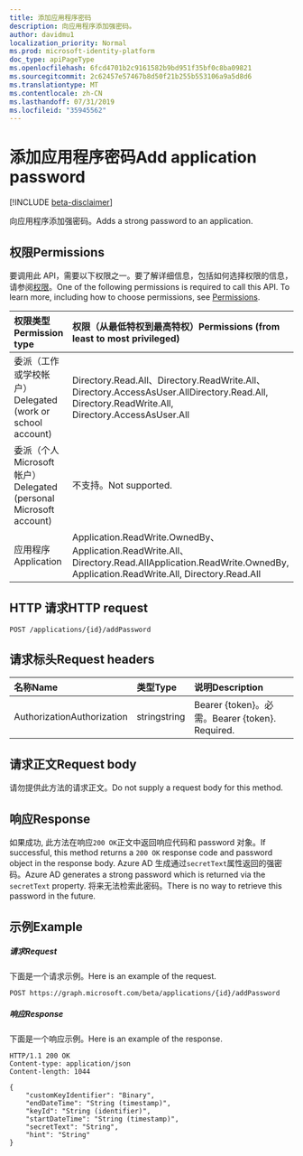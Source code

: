 ```yaml
---
title: 添加应用程序密码
description: 向应用程序添加强密码。
author: davidmu1
localization_priority: Normal
ms.prod: microsoft-identity-platform
doc_type: apiPageType
ms.openlocfilehash: 6fcd4701b2c9161582b9bd951f35bf0c8ba09821
ms.sourcegitcommit: 2c62457e57467b8d50f21b255b553106a9a5d8d6
ms.translationtype: MT
ms.contentlocale: zh-CN
ms.lasthandoff: 07/31/2019
ms.locfileid: "35945562"
---
```

# <a name="add-application-password"></a><span data-ttu-id="5a19b-103">添加应用程序密码</span><span class="sxs-lookup"><span data-stu-id="5a19b-103">Add application password</span></span>

[!INCLUDE [beta-disclaimer](../../includes/beta-disclaimer.md)]

<span data-ttu-id="5a19b-104">向应用程序添加强密码。</span><span class="sxs-lookup"><span data-stu-id="5a19b-104">Adds a strong password to an application.</span></span>

## <a name="permissions"></a><span data-ttu-id="5a19b-105">权限</span><span class="sxs-lookup"><span data-stu-id="5a19b-105">Permissions</span></span>
<span data-ttu-id="5a19b-p101">要调用此 API，需要以下权限之一。要了解详细信息，包括如何选择权限的信息，请参阅[权限](/graph/permissions-reference)。</span><span class="sxs-lookup"><span data-stu-id="5a19b-p101">One of the following permissions is required to call this API. To learn more, including how to choose permissions, see [Permissions](/graph/permissions-reference).</span></span>

|<span data-ttu-id="5a19b-108">权限类型</span><span class="sxs-lookup"><span data-stu-id="5a19b-108">Permission type</span></span>      | <span data-ttu-id="5a19b-109">权限（从最低特权到最高特权）</span><span class="sxs-lookup"><span data-stu-id="5a19b-109">Permissions (from least to most privileged)</span></span>              |
|:--------------------|:---------------------------------------------------------|
|<span data-ttu-id="5a19b-110">委派（工作或学校帐户）</span><span class="sxs-lookup"><span data-stu-id="5a19b-110">Delegated (work or school account)</span></span> | <span data-ttu-id="5a19b-111">Directory.Read.All、Directory.ReadWrite.All、Directory.AccessAsUser.All</span><span class="sxs-lookup"><span data-stu-id="5a19b-111">Directory.Read.All, Directory.ReadWrite.All, Directory.AccessAsUser.All</span></span>    |
|<span data-ttu-id="5a19b-112">委派（个人 Microsoft 帐户）</span><span class="sxs-lookup"><span data-stu-id="5a19b-112">Delegated (personal Microsoft account)</span></span> | <span data-ttu-id="5a19b-113">不支持。</span><span class="sxs-lookup"><span data-stu-id="5a19b-113">Not supported.</span></span>    |
|<span data-ttu-id="5a19b-114">应用程序</span><span class="sxs-lookup"><span data-stu-id="5a19b-114">Application</span></span> | <span data-ttu-id="5a19b-115">Application.ReadWrite.OwnedBy、Application.ReadWrite.All、Directory.Read.All</span><span class="sxs-lookup"><span data-stu-id="5a19b-115">Application.ReadWrite.OwnedBy, Application.ReadWrite.All, Directory.Read.All</span></span> |

## <a name="http-request"></a><span data-ttu-id="5a19b-116">HTTP 请求</span><span class="sxs-lookup"><span data-stu-id="5a19b-116">HTTP request</span></span>
<!-- { "blockType": "ignored" } -->
```http
POST /applications/{id}/addPassword
```

## <a name="request-headers"></a><span data-ttu-id="5a19b-117">请求标头</span><span class="sxs-lookup"><span data-stu-id="5a19b-117">Request headers</span></span>
| <span data-ttu-id="5a19b-118">名称</span><span class="sxs-lookup"><span data-stu-id="5a19b-118">Name</span></span>       | <span data-ttu-id="5a19b-119">类型</span><span class="sxs-lookup"><span data-stu-id="5a19b-119">Type</span></span> | <span data-ttu-id="5a19b-120">说明</span><span class="sxs-lookup"><span data-stu-id="5a19b-120">Description</span></span>|
|:-----------|:------|:----------|
| <span data-ttu-id="5a19b-121">Authorization</span><span class="sxs-lookup"><span data-stu-id="5a19b-121">Authorization</span></span>  | <span data-ttu-id="5a19b-122">string</span><span class="sxs-lookup"><span data-stu-id="5a19b-122">string</span></span>  | <span data-ttu-id="5a19b-p102">Bearer {token}。必需。</span><span class="sxs-lookup"><span data-stu-id="5a19b-p102">Bearer {token}. Required.</span></span>  |

## <a name="request-body"></a><span data-ttu-id="5a19b-125">请求正文</span><span class="sxs-lookup"><span data-stu-id="5a19b-125">Request body</span></span>
<span data-ttu-id="5a19b-126">请勿提供此方法的请求正文。</span><span class="sxs-lookup"><span data-stu-id="5a19b-126">Do not supply a request body for this method.</span></span>

## <a name="response"></a><span data-ttu-id="5a19b-127">响应</span><span class="sxs-lookup"><span data-stu-id="5a19b-127">Response</span></span>

<span data-ttu-id="5a19b-128">如果成功, 此方法在响应`200 OK`正文中返回响应代码和 password 对象。</span><span class="sxs-lookup"><span data-stu-id="5a19b-128">If successful, this method returns a `200 OK` response code and password object in the response body.</span></span> <span data-ttu-id="5a19b-129">Azure AD 生成通过`secretText`属性返回的强密码。</span><span class="sxs-lookup"><span data-stu-id="5a19b-129">Azure AD generates a strong password which is returned via the `secretText` property.</span></span> <span data-ttu-id="5a19b-130">将来无法检索此密码。</span><span class="sxs-lookup"><span data-stu-id="5a19b-130">There is no way to retrieve this password in the future.</span></span>

## <a name="example"></a><span data-ttu-id="5a19b-131">示例</span><span class="sxs-lookup"><span data-stu-id="5a19b-131">Example</span></span>
##### <a name="request"></a><span data-ttu-id="5a19b-132">请求</span><span class="sxs-lookup"><span data-stu-id="5a19b-132">Request</span></span>
<span data-ttu-id="5a19b-133">下面是一个请求示例。</span><span class="sxs-lookup"><span data-stu-id="5a19b-133">Here is an example of the request.</span></span>

```http
POST https://graph.microsoft.com/beta/applications/{id}/addPassword
```
##### <a name="response"></a><span data-ttu-id="5a19b-134">响应</span><span class="sxs-lookup"><span data-stu-id="5a19b-134">Response</span></span>
<span data-ttu-id="5a19b-135">下面是一个响应示例。</span><span class="sxs-lookup"><span data-stu-id="5a19b-135">Here is an example of the response.</span></span>

```http
HTTP/1.1 200 OK
Content-type: application/json
Content-length: 1044

{
    "customKeyIdentifier": "Binary",
    "endDateTime": "String (timestamp)",
    "keyId": "String (identifier)",
    "startDateTime": "String (timestamp)",
    "secretText": "String",
    "hint": "String"
}
```
